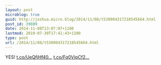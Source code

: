 ```yaml
---
layout: post
microblog: true
guid: http://joshua.micro.blog/2014/11/08/t530904317218545664.html
post_id: 39889
date: 2014-11-08T13:07:07+1100
lastmod: 2019-07-30T17:41:43+1100
type: post
url: /2014/11/08/t530904317218545664.html
---
```

YES! [t.co/UeQfjHf40...](http://t.co/UeQfjHf406) [t.co/Fq0VjpCf2...](http://t.co/Fq0VjpCf2n)
